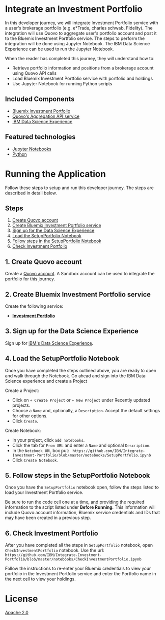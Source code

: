 # Integrate an Investment Portfolio

In this developer journey, we will integrate Investment Portfolio service with a user's brokerage portfolio (e.g. e*Trade, charles schwab, Fidelity).  The integration will use Quovo to aggregate user's portfolio account and post it to the Bluemix Investment Portfolio service. The steps to perform the integration will be done using Jupyter Notebook.  The IBM Data Science Experience can be used to run the Jupyter Notebook.

When the reader has completed this journey, they will understand how to:

* Retrieve portfolio information and positions from a brokerage account using Quovo API calls
* Load Bluemix Investment Portfolio service with portfolio and holdings
* Use Jupyter Notebook for running Python scripts


## Included Components
+ [Bluemix Investment Portfolio](https://console.bluemix.net/apidocs/751-investment-portfolio)
+ [Quovo's Aggregation API service](https://api.quovo.com/docs/agg/)
+ [IBM Data Science Experience](https://www.ibm.com/bs-en/marketplace/data-science-experience)


## Featured technologies
+ [Jupyter Notebooks](http://jupyter.org/)
+ [Python](https://www.python.org/downloads/)


# Running the Application
Follow these steps to setup and run this developer journey. The steps are described in detail below.

## Steps
1. [Create Quovo account](#1-create-quovo-account)
2. [Create Bluemix Investment Portfolio service](#2-create-bluemix-investment-portfolio-service)
3. [Sign up for the Data Science Experience](#3-sign-up-for-the-data-science-experience)
4. [Load the SetupPortfolio Notebook](#4-load-the-setupportfolio-notebook)
5. [Follow steps in the SetupPortfolio Notebook](#5-follow-steps-in-the-setupportfolio-notebook)
6. [Check Investment Portfolio](#6-check-investment-portfolio)

## 1. Create Quovo account

Create a [Quovo account](https://www.quovo.com/pricing/).  A Sandbox account can be used to integrate the portfolio for this journey.


## 2. Create Bluemix Investment Portfolio service

Create the following service:

* [**Investment Portfolio**](https://console.ng.bluemix.net/catalog/services/investment-portfolio)


## 3. Sign up for the Data Science Experience

Sign up for [IBM's Data Science Experience](https://datascience.ibm.com/).

## 4. Load the SetupPortfolio Notebook

Once you have completed the steps outlined above, you are ready to open and walk through the Notebook.  Go ahead and sign into the IBM Data Science experience and create a Project

Create a Project:
* Click on ``+ Create Project`` or ``+ New Project`` under Recently updated projects.
* Choose a ``Name`` and, optionally, a ``Description``. Accept the default settings for other options.
* Click ``Create``.

Create Notebook:
* In your project, click ``add notebooks``.
* Click the tab for ``From URL`` and enter a ``Name`` and optional ``Description``.
* In the ``Notebook URL`` box put:
`` https://github.com/IBM/Integrate-Investment-Portfolio/blob/master/notebooks/SetupPortfolio.ipynb``
* Click ``Create Notebook``.


## 5. Follow steps in the SetupPortfolio Notebook

Once you have the ``SetupPortfolio`` notebook open, follow the steps listed to load your Investment Portfolio service.

Be sure to run the code cell one at a time, and providing the required information to the script listed under __Before Running__.  This information will include Quovo account information, Bluemix service credentials and IDs that may have been created in a previous step.


## 6. Check Investment Portfolio

After you have completed all the steps in ``SetupPortfolio`` notebook, open ``CheckInvestmentPortfolio`` notebook. Use the url: ``https://github.com/IBM/Integrate-Investment-Portfolio/blob/master/notebooks/CheckInvestmentPortfolio.ipynb``

Follow the instructions to re-enter your Bluemix credentials to view your portfolio in the Investment Portfolio service and enter the Portfolio name in the next cell to view your holdings.


# License

[Apache 2.0](LICENSE)

